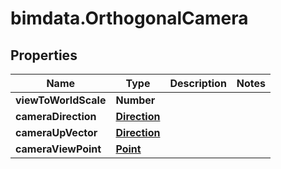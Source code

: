 # bimdata.OrthogonalCamera

## Properties
Name | Type | Description | Notes
------------ | ------------- | ------------- | -------------
**viewToWorldScale** | **Number** |  | 
**cameraDirection** | [**Direction**](Direction.md) |  | 
**cameraUpVector** | [**Direction**](Direction.md) |  | 
**cameraViewPoint** | [**Point**](Point.md) |  | 


